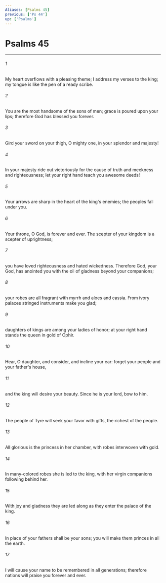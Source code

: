 ```yaml
---
Aliases: [Psalms 45]
previous: ['Ps 44']
up: ['Psalms']
---
```

# Psalms 45

***

 

###### 1 
My heart overflows with a pleasing theme; 
 I address my verses to the king; 
 my tongue is like the pen of a ready scribe.
 
 

###### 2 
You are the most handsome of the sons of men; 
 grace is poured upon your lips; 
 therefore God has blessed you forever. 
 
 

###### 3 
Gird your sword on your thigh, O mighty one, 
 in your splendor and majesty!
 
 

###### 4 
In your majesty ride out victoriously 
 for the cause of truth and meekness and righteousness; 
 let your right hand teach you awesome deeds! 
 
 

###### 5 
Your arrows are sharp 
 in the heart of the king's enemies; 
 the peoples fall under you.
 
 

###### 6 
Your throne, O God, is forever and ever. 
 The scepter of your kingdom is a scepter of uprightness; 
 
 

###### 7 
you have loved righteousness and hated wickedness. 
 Therefore God, your God, has anointed you 
 with the oil of gladness beyond your companions; 
 
 

###### 8 
your robes are all fragrant with myrrh and aloes and cassia. 
 From ivory palaces stringed instruments make you glad; 
 
 

###### 9 
daughters of kings are among your ladies of honor; 
 at your right hand stands the queen in gold of Ophir.
 
 

###### 10 
Hear, O daughter, and consider, and incline your ear: 
 forget your people and your father's house, 
 
 

###### 11 
and the king will desire your beauty. 
 Since he is your lord, bow to him. 
 
 

###### 12 
The people of Tyre will seek your favor with gifts, 
 the richest of the people.
 
 

###### 13 
All glorious is the princess in her chamber, with robes interwoven with gold. 
 
 

###### 14 
In many-colored robes she is led to the king, 
 with her virgin companions following behind her. 
 
 

###### 15 
With joy and gladness they are led along 
 as they enter the palace of the king.
 
 

###### 16 
In place of your fathers shall be your sons; 
 you will make them princes in all the earth. 
 
 

###### 17 
I will cause your name to be remembered in all generations; 
 therefore nations will praise you forever and ever.
 
